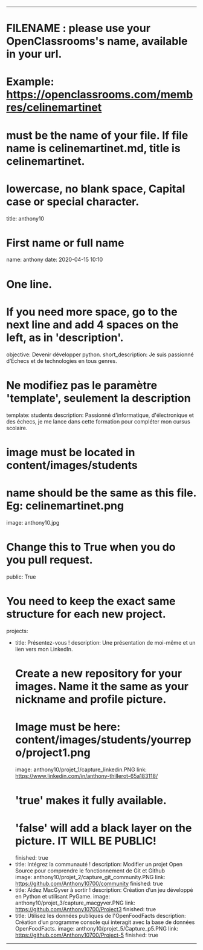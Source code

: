 ---

# FILENAME : please use your OpenClassrooms's name, available in your url.
# Example: https://openclassrooms.com/membres/celinemartinet
# must be the name of your file. If file name is celinemartinet.md, title is celinemartinet.
# lowercase, no blank space, Capital case or special character.
title: anthony10

# First name or full name
name: anthony
date: 2020-04-15 10:10

# One line.
# If you need more space, go to the next line and add 4 spaces on the left, as in 'description'.
objective: Devenir développer python.
short_description: Je suis passionné d’Échecs et de technologies en tous genres. 

# Ne modifiez pas le paramètre 'template', seulement la description
template: students
description:
    Passionné d'informatique, d'électronique et des échecs, je me lance dans cette formation pour compléter mon cursus scolaire.

# image must be located in content/images/students
# name should be the same as this file. Eg: celinemartinet.png
image: anthony10.jpg

# Change this to True when you do you pull request.
public: True

# You need to keep the exact same structure for each new project.
projects:
  - title: Présentez-vous !
    description: Une présentation de moi-même et un lien vers mon LinkedIn.
    # Create a new repository for your images. Name it the same as your nickname and profile picture.
    # Image must be here: content/images/students/yourrepo/project1.png
    image: anthony10/projet_1/capture_linkedin.PNG
    link: https://www.linkedin.com/in/anthony-thillerot-65a183118/
    # 'true' makes it fully available.
    # 'false' will add a black layer on the picture. IT WILL BE PUBLIC!
    finished: true
  - title: Intégrez la communauté !
    description: Modifier un projet Open Source pour comprendre le fonctionnement de Git et Github  
    image: anthony10/projet_2/capture_git_community.PNG
    link: https://github.com/Anthony10700/community
    finished: true
  - title: Aidez MacGyver à sortir !
    description: Création d’un jeu développé en Python et utilisant PyGame.
    image: anthony10/projet_3/capture_macgyver.PNG
    link: https://github.com/Anthony10700/Project3
    finished: true
  - title: Utilisez les données publiques de l'OpenFoodFacts
    description: Création d’un programme console qui interagit avec la base de données OpenFoodFacts.
    image: anthony10/projet_5/Capture_p5.PNG
    link: https://github.com/Anthony10700/Project-5
    finished: true
---